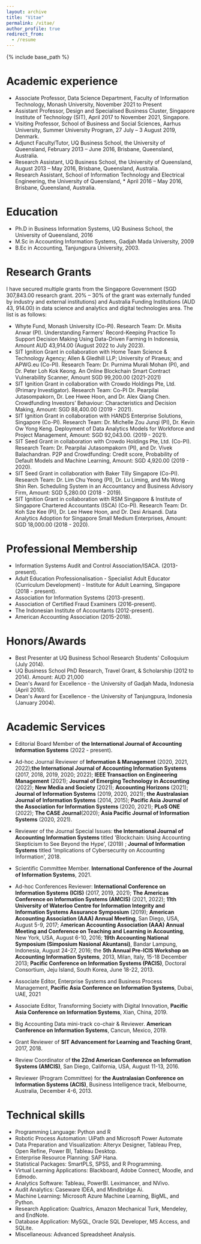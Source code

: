 ```yaml
---
layout: archive
title: "Vitae"
permalink: /vitae/
author_profile: true
redirect_from:
  - /resume
---
```


{% include base_path %}

Academic experience
======
* Associate Professor, Data Science Department, Faculty of Information Technology, Monash University, November 2021 to Present
* Assistant Professor, Design and Specialised Business Cluster, Singapore Institute of Technology (SIT), April 2017 to November 2021, Singapore.
* Visiting Professor, School of Business and Social Sciences, Aarhus University, Summer University Program, 27 July – 3 August 2019, Denmark.
* Adjunct Faculty/Tutor, UQ Business School, the University of Queensland, February 2013 – June 2016, Brisbane, Queensland, Australia.
* Research Assistant, UQ Business School, the University of Queensland, August 2013 – May 2016, Brisbane, Queensland, Australia.
* Research Assistant, School of Information Technology and Electrical Engineering, the University of Queensland, * April 2016 – May 2016, Brisbane, Queensland, Australia.


Education
======
* Ph.D in Business Information Systems, UQ Business School, the University of Queensland, 2016
* M.Sc in Accounting Information Systems, Gadjah Mada University, 2009
* B.Ec in Accounting, Tanjungpura University, 2003.


Research Grants
======

I have secured multiple grants from the Singapore Government (SGD 307,843.00 research grant. 20% – 30% of the grant was externally funded by industry and external institutions) and Australia Funding Institutions (AUD 43, 914.00) in data science and analytics and digital technologies area. The list is as follows:

* Whyte Fund, Monash University (Co-PI). Research Team: Dr. Misita Anwar (PI). Understanding Farmers' Record-Keeping Practice To Support Decision Making Using Data-Driven Farming In Indonesia, Amount AUD 43,914.00 (August 2022 to July 2023).
* SIT Ignition Grant in collaboration with Home Team Science & Technology Agency; Allen & Gledhill LLP; University of Piraeus; and APWG.eu (Co-PI). Research Team: Dr. Purnima Murali Mohan (PI), and Dr. Peter Loh Kok Keong. An Online Blockchain Smart Contract Vulnerability Scanner, Amount SGD 99,200.00 (2021-2021)
* SIT Ignition Grant in collaboration with Crowdo Holdings Pte, Ltd. (Primary Investigator). Research Team: Co-PI Dr. Pearpilai Jutasompakorn, Dr. Lee Hwee Hoon, and Dr. Alex Qiang Chen. Crowdfunding Investors’ Behaviour: Characteristics and Decision Making, Amount: SGD 88,400.00 (2019 - 2021).
* SIT Ignition Grant in collaboration with HANDS Enterprise Solutions, Singapore (Co-PI). Research Team: Dr. Michelle Zou Junqi (PI), Dr. Kevin Ow Yong Keng. Deployment of Data Analytics Models for Workforce and Project Management, Amount: SGD 92,043.00. (2019 - 2021).
* SIT Seed Grant in collaboration with  Crowdo Holdings Pte, Ltd. (Co-PI). Research Team: Dr. Pearpilai Jutasompakorn (PI), and Dr. Vivek Balachandran. P2P and Crowdfunding: Credit score, Probability of Default Models and Machine Learning, Amount: SGD 4,920.00 (2019 - 2020).
* SIT Seed Grant in collaboration with Baker Tilly Singapore (Co-PI). Research Team: Dr. Lim Chu Yeong (PI), Dr. Lu Liming, and Ms Wong Shin Ren. Scheduling System in an Accountancy and Business Advisory Firm, Amount: SGD 5,280.00 (2018 - 2019).
* SIT Ignition Grant in collaboration with RSM Singapore & Institute of Singapore Chartered Accountants (ISCA) (Co-PI). Research Team: Dr. Koh Sze Kee (PI), Dr. Lee Hwee Hoon, and Dr. Desi Arisandi. Data Analytics Adoption for Singapore Small Medium Enterprises, Amount: SGD 18,000.00 (2018 - 2020).


Professional Membership
======

* Information Systems Audit and Control Association/ISACA. (2013-present).
* Adult Education Professionalisation - Specialist Adult Educator (Curriculum Development) - Institute for Adult Learning, Singapore (2018 - present).
* Association for Information Systems (2013-present).
* Association of Certified Fraud Examiners (2016-present).
* The Indonesian Institute of Accountants (2012-present).
* American Accounting Association (2015-2018).


Honors/Awards
======

* Best Presenter at UQ Business School Research Students' Colloquium (July 2014).
* UQ Business School PhD Research, Travel Grant, & Scholarship (2012 to 2014). Amount: AUD 21,000
* Dean's Award for Excellence - the University of Gadjah Mada, Indonesia (April 2010).
* Dean's Award for Excellence - the University of Tanjungpura, Indonesia (January 2004).


Academic Services
======

* Editorial Board Member of **the International Journal of Accounting Information Systems** (2022 - present).

* Ad-hoc Journal Reviewer of **Information & Management** (2020, 2021, 2022);**the International Journal of Accounting Information Systems** (2017, 2018, 2019, 2020; 2022); **IEEE Transaction on Engineering Management** (2021); **Journal of Emerging Technology in Accounting** (2022); **New Media and Society** (2021); **Accounting Horizons** (2021); **Journal of Information Systems** (2019, 2020, 2021); **the Australasian Journal of Information Systems** (2014, 2015); **Pacific Asia Journal of the Association for Information Systems** (2020, 2021); **PLoS ONE** (2022); **The CASE Journal**(2020); **Asia Pacific Journal of Information Systems** (2020, 2021).

* Reviewer of the Journal Special Issues: **the International Journal of Accounting Information Systems** titled 'Blockchain: Using Accounting Skepticism to See Beyond the Hype', (2019) ; **Journal of Information Systems** titled 'Implications of Cybersecurity on Accounting Information', 2018.

* Scientific Committee Member. **International Conference of the Journal of Information Systems**, 2021.

* Ad-hoc  Conferences Reviewer: **International Conference on Information Systems (ICIS)** (2017, 2019, 2021); **The Americas Conference on Information Systems (AMCIS)** (2021, 2022); **11th University of Waterloo Centre for Information Integrity and Information Systems Assurance Symposium** (2019); **American Accounting Association (AAA) Annual Meeting**, San Diego, USA, August 5-9, 2017; A**merican Accounting Association (AAA) Annual Meeting and Conference on Teaching and Learning in Accounting**, New York, USA, August 6-10, 2016; **19th Accounting National Symposium (Simposium Nasional Akuntansi)**, Bandar Lampung, Indonesia, August 24-27, 2016; the **5th Annual Pre-ICIS Workshop on Accounting Information Systems**, 2013, Milan, Italy, 15-18 December 2013; **Pacific Conference on Information Systems (PACIS)**, Doctoral Consortium, Jeju Island, South Korea, June 18-22, 2013.

* Associate Editor, Enterprise Systems and Business Process Management, **Pacific Asia Conference on Information Systems**, Dubai, UAE, 2021

* Associate Editor, Transforming Society with Digital Innovation, **Pacific Asia Conference on Information Systems**, Xian, China, 2019.

* Big Accounting Data mini-track co-chair & Reviewer. **American Conference on Information Systems**, Cancun, Mexico, 2019.

* Grant Reviewer of **SIT Advancement for Learning and Teaching Grant**, 2017, 2018.

* Review Coordinator of **the 22nd American Conference on Information Systems (AMCIS)**, San Diego, California, USA, August 11-13, 2016.

* Reviewer (Program Committee) for **the Australasian Conference on Information Systems (ACIS)**, Business Intelligence track, Melbourne, Australia, December 4-6, 2013.


Technical skills
======
* Programming Language: Python and R
* Robotic Process Automation: UiPath and Microsoft Power Automate
* Data Preparation and Visualization: Alteryx Designer, Tableau Prep, Open Refine, Power BI, Tableau Desktop.
* Enterprise Resource Planning: SAP Hana.
* Statistical Packages: SmartPLS, SPSS, and R Programming.
* Virtual Learning Applications: Blackboard, Adobe Connect, Moodle, and Edmodo.
* Analytics Software: Tableau, PowerBI. Leximancer, and NVivo.
* Audit Analytics: Caseware IDEA, and Mindbridge Ai.
* Machine Learning: Microsoft Azure Machine Learning, BigML, and Python.
* Research Application: Qualtrics, Amazon Mechanical Turk, Mendeley, and EndNote.
* Database Application: MySQL, Oracle SQL Developer, MS Access, and SQLite.
* Miscellaneous: Advanced Spreadsheet Analysis.

